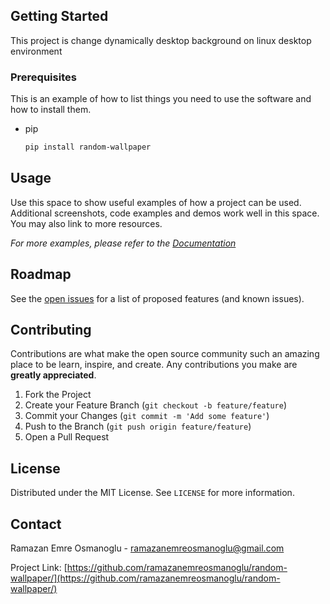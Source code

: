 ## Getting Started

This project is change dynamically desktop background on linux desktop environment

### Prerequisites

This is an example of how to list things you need to use the software and how to install them.
* pip
  ```sh
  pip install random-wallpaper
  ```
 
 ## Usage

Use this space to show useful examples of how a project can be used. Additional screenshots, code examples and demos work well in this space. You may also link to more resources.

_For more examples, please refer to the [Documentation](https://example.com)_



<!-- ROADMAP -->
## Roadmap

See the [open issues](https://github.com/ramazanemreosmanoglu/random-wallpaper/issues) for a list of proposed features (and known issues).

## Contributing

Contributions are what make the open source community such an amazing place to be learn, inspire, and create. Any contributions you make are **greatly appreciated**.

1. Fork the Project
2. Create your Feature Branch (`git checkout -b feature/feature`)
3. Commit your Changes (`git commit -m 'Add some feature'`)
4. Push to the Branch (`git push origin feature/feature`)
5. Open a Pull Request



<!-- LICENSE -->
## License

Distributed under the MIT License. See `LICENSE` for more information.



<!-- CONTACT -->
## Contact

Ramazan Emre Osmanoglu - ramazanemreosmanoglu@gmail.com

Project Link: [https://github.com/ramazanemreosmanoglu/random-wallpaper/](https://github.com/ramazanemreosmanoglu/random-wallpaper/)
